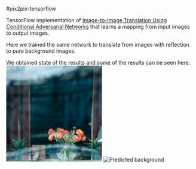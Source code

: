 #pix2pix-tensorflow

TensorFlow implementation of [Image-to-Image Translation Using Conditional Adversarial Networks](https://arxiv.org/pdf/1611.07004v1.pdf) that learns a mapping from input images to output images. 

Here we trained the same network to translate from images with reflection to pure background images. 

We obtained state of the results and some of the results can be seen here. 
![Real Image](Results/19-input_actual.jpg) ![Predicted background](Results/19-input_result.jpg)
